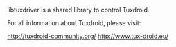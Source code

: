 
libtuxdriver is a shared library to control Tuxdroid.

For all information about Tuxdroid, please visit:

  http://tuxdroid-community.org/
  http://www.tux-droid.eu/


